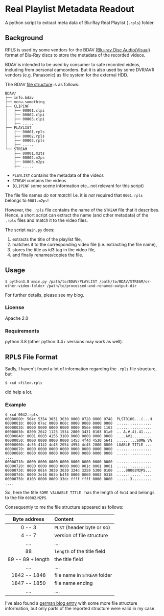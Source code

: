 Real Playlist Metadata Readout
===============================

A python script to extract meta data of Blu-Ray Real Playlist (`.rpls`) folder.

Background
-------------

RPLS is used by some vendors for the BDAV [(Blu-ray Disc Audio/Visual)](https://en.wikipedia.org/wiki/Blu-ray#Application_format) format of Blu-Ray discs to store the metadata of the recorded videos.

BDAV is intended to be used by consumer to safe recorded videos, including from personal camcorders. 
But it is also used by some DVR/AVR vendors (e.g. Panasonic) as file system for the external HDD.


The BDAV [file structure](https://en.wikipedia.org/wiki/Blu-ray#Directory_and_file_structure) is as follows:
```
BDAV/
├── info.bdav
├── menu.something
├── CLIPINF
│   ├── 00001.clpi
│   ├── 00002.clpi
│   ├── 00003.clpi
│   ├── .....
├── PLAYLIST
│   ├── 00001.rpls
│   ├── 00002.rpls
│   ├── 00003.rpls
│   ├── .....
└── STREAM
    ├── 00001.m2ts
    ├── 00002.m2ps
    ├── 00003.m2ps
    ├── .....
```

- `PLAYLIST` contains the metadata of the videos
- `STREAM`  contains the videos
- (`CLIPINF` some scene information etc...not relevant for this script)


The file file names *do not match*! I.e. it is *not* required that `0001.rpls` belongs to `0001.m2ps`! 

However, the `.rpls` file contains the name of the `STREAM` file that it describes. Hence, a short script can extract the name (and other metadata) of the `.rpls` files and match it to the video files. 


The script `main.py` does:
1. extracts the title of the playlist file,
2. matches it to the corresponding video file (i.e. extracting the file name),
3. stores the title as id3 tag in the video file,
4. and finally renames/copies the file.

Usage
-------

```
$ python3.8 main.py /path/to/BDAV/PLAYLIST /path/to/BDAV/STREAM/or-other-video-folder /path/to/processed-and-renamed-output-dir
```
For further details, please see my blog.

### License

Apache 2.0


### Requirements

python 3.8 (other python 3.4+ versions may work as well).

RPLS File Format
--------------------

Sadly, I haven't found a lot of information regarding the `.rpls` file structure, but 
```
$ xxd <file>.rpls
```
did help a lot.

### Example
```
$ xxd 0042.rpls
00000000: 504c 5354 3031 3030 0000 0728 0000 0748  PLST0100...(...H
00000010: 0000 07ac 0000 060c 0000 0000 0000 0000  ................
00000020: 0000 0000 0000 0000 0000 05de 0000 1102  ................
00000030: 0200 2042 1123 1534 2800 3431 0103 01a0  .. A.#.4(.41....
00000040: 0001 0003 4156 3100 0000 0000 0000 0000  ....AV1.........
00000050: 0000 0000 0000 0000 1453 4f4d 4520 5641  .........SOME VA
00000060: 4c55 4142 4c45 2054 4954 4c45 2000 0000  LUABLE TITLE ...
00000070: 0000 0000 0000 0000 0000 0000 0000 0000  ................
00000080: 0000 0000 0000 0000 0000 0000 0000 0000  ................
....
00000710: 0000 0000 0000 0000 0000 0000 0000 0000  ................
00000720: 0000 0000 0000 0000 0000 001c 0001 0001  ................
00000730: 0000 0014 3030 3030 324d 3250 5300 0100  ....00002M2PS...
00000740: 0000 2e18 063b b4f8 0000 0060 0002 0318  .....:.....`....
00000750: 0103 0000 0009 33dc ffff ffff 0000 0000  ......3.........
....
```

So, here the title `SOME VALUABLE TITLE ` has the length of `0x14` and belongs to the file `00002`.`M2PS`.

Consequently to me the file structure appeared as follows:

| Byte address |  Content  |
|:------------:|:----------|
| 0 -- 3 | `PLST` (header byte or so) |
| 4 -- 7 | version of file structure |
| ....   | .... |
| 88     | `length` of the title field |
| 89 -- 89 + length | the title field |
| ....   |   .... |
| 1842 -- 1846 | file name in `STREAM` folder |
| 1847 -- 1850 | file name ending |
| ....   | .... |


I've also found a [german blog entry](https://schueckvcr.com/2017/10/24/real-playlists-rpls-file-reader/) with some more file structure information, but only parts of the reported structure were valid in my case.



